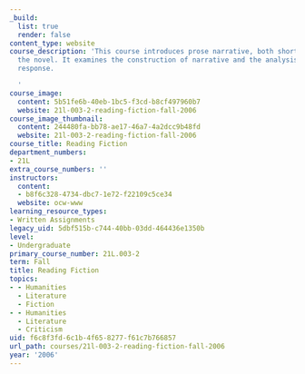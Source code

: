 ```yaml
---
_build:
  list: true
  render: false
content_type: website
course_description: 'This course introduces prose narrative, both short stories and
  the novel. It examines the construction of narrative and the analysis of literary
  response.

  '
course_image:
  content: 5b51fe6b-40eb-1bc5-f3cd-b8cf497960b7
  website: 21l-003-2-reading-fiction-fall-2006
course_image_thumbnail:
  content: 244480fa-bb78-ae17-46a7-4a2dcc9b48fd
  website: 21l-003-2-reading-fiction-fall-2006
course_title: Reading Fiction
department_numbers:
- 21L
extra_course_numbers: ''
instructors:
  content:
  - b8f6c328-4734-dbc7-1e72-f22109c5ce34
  website: ocw-www
learning_resource_types:
- Written Assignments
legacy_uid: 5dbf515b-c744-40bb-03dd-464436e1350b
level:
- Undergraduate
primary_course_number: 21L.003-2
term: Fall
title: Reading Fiction
topics:
- - Humanities
  - Literature
  - Fiction
- - Humanities
  - Literature
  - Criticism
uid: f6c8f3fd-6c1b-4f65-8277-f61c7b766857
url_path: courses/21l-003-2-reading-fiction-fall-2006
year: '2006'
---
```

